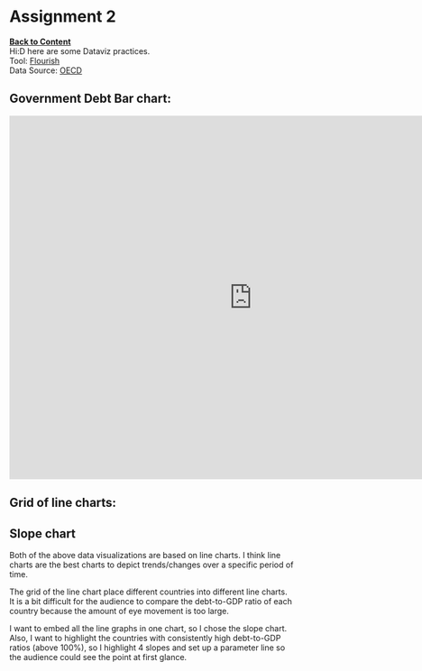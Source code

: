 # Assignment 2
[**Back to Content**](/README.md)  
Hi:D here are some Dataviz practices.  
Tool: [Flourish](https://flourish.studio/)  
Data Source: [OECD](https://data.oecd.org/)   
  
## **Government Debt Bar chart**:  
<iframe src="https://data.oecd.org/chart/6vpM" width="860" height="645" style="border: 0" mozallowfullscreen="true" webkitallowfullscreen="true" allowfullscreen="true"><a href="https://data.oecd.org/chart/6vpM" target="_blank">OECD Chart: General government debt, Total, % of GDP, Annual, 2020</a></iframe>  
  
## **Grid of line charts**:  
<div class="flourish-embed flourish-chart" data-src="visualisation/7684326"><script src="https://public.flourish.studio/resources/embed.js"></script></div>  
  
## **Slope chart** ##
<div class="flourish-embed flourish-slope" data-src="visualisation/7684616"><script src="https://public.flourish.studio/resources/embed.js"></script></div>  

Both of the above data visualizations are based on line charts. I think line charts are the best charts to depict trends/changes over a specific period of time.  
  
The grid of the line chart place different countries into different line charts. It is a bit difficult for the audience to compare the debt-to-GDP ratio of each country because the amount of eye movement is too large. 
  
I want to embed all the line graphs in one chart, so I chose the slope chart. Also, I want to highlight the countries with consistently high debt-to-GDP ratios (above 100%), so I highlight 4 slopes and set up a parameter line so the audience could see the point at first glance.
